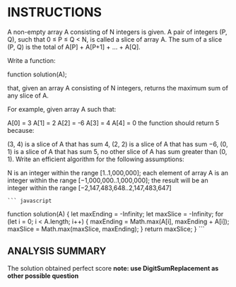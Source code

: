 # INSTRUCTIONS

A non-empty array A consisting of N integers is given. A pair of integers (P, Q), such that 0 ≤ P ≤ Q < N, is called a slice of array A. The sum of a slice (P, Q) is the total of A[P] + A[P+1] + ... + A[Q].

Write a function:

function solution(A);

that, given an array A consisting of N integers, returns the maximum sum of any slice of A.

For example, given array A such that:

A[0] = 3  A[1] = 2  A[2] = -6
A[3] = 4  A[4] = 0
the function should return 5 because:

(3, 4) is a slice of A that has sum 4,
(2, 2) is a slice of A that has sum −6,
(0, 1) is a slice of A that has sum 5,
no other slice of A has sum greater than (0, 1).
Write an efficient algorithm for the following assumptions:

N is an integer within the range [1..1,000,000];
each element of array A is an integer within the range [−1,000,000..1,000,000];
the result will be an integer within the range [−2,147,483,648..2,147,483,647]

    ``` javascript
  function solution(A) {
    let maxEnding = -Infinity;
    let maxSlice = -Infinity;
    for (let i = 0; i < A.length; i++) {
        maxEnding = Math.max(A[i], maxEnding + A[i]);
        maxSlice = Math.max(maxSlice, maxEnding);
    }
    return maxSlice;
}
    ```

## ANALYSIS SUMMARY

The solution obtained perfect score **note: use DigitSumReplacement as other possible question**